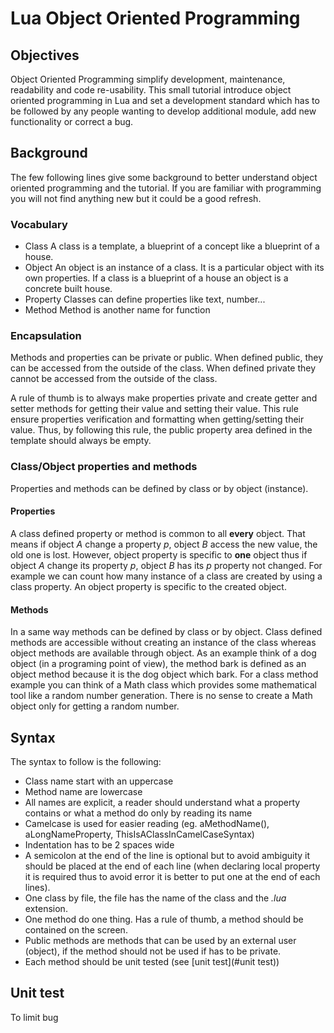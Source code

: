 Lua Object Oriented Programming
===============================

## Objectives ##
Object Oriented Programming simplify development, maintenance, readability and code re-usability. This small tutorial
introduce object oriented programming in Lua and set a development standard which has to be followed by any people wanting 
to develop additional module, add new functionality or correct a bug.

## Background ##
The few following lines give some background to better understand object oriented programming and the tutorial. If you 
are familiar with programming you will not find anything new but it could be a good refresh.

### Vocabulary ###
* Class
    A class is a template, a blueprint of a concept like a blueprint of a house.
* Object
    An object is an instance of a class. It is a particular object with its own properties. If a class is a blueprint of
     a house an object is a concrete built house.
* Property
    Classes can define properties like text, number...
* Method
    Method is another name for function

### Encapsulation ###
Methods and properties can be private or public. When defined public, they can be accessed from the outside of the class.
When defined private they cannot be accessed from the outside of the class.

A rule of thumb is to always make properties private and create getter and setter methods for getting their value and setting 
their value. This rule ensure properties verification and formatting when getting/setting their value. Thus, by following 
this rule, the public property area defined in the template should always be empty.

### Class/Object properties and methods ###
Properties and methods can be defined by class or by object (instance).

#### Properties ####
A class defined property or method is common to all **every** object. That means if object _A_ change a property _p_, 
object _B_ access the new value, the old one is lost. However, object property is specific to **one** object thus if 
object _A_ change its property _p_, object _B_ has its _p_ property not changed. For example we can count how many instance 
of a class are created by using a class property. An object property is specific to the created object.

#### Methods ####
In a same way methods can be defined by class or by object. Class defined methods are accessible without creating an instance 
of the class whereas object methods are available through object. As an example think of a dog object (in a programing 
point of view), the method bark is defined as an object method because it is the dog object which bark. For a class method 
example you can think of a Math class which provides some mathematical tool like a random number generation. There is no 
sense to create a Math object only for getting a random number.

## Syntax ##
The syntax to follow is the following:
* Class name start with an uppercase
* Method name are lowercase
* All names are explicit, a reader should understand what a property contains or what a method do only by reading its name
* Camelcase is used for easier reading (eg. aMethodName(), aLongNameProperty, ThisIsAClassInCamelCaseSyntax)
* Indentation has to be 2 spaces wide
* A semicolon at the end of the line is optional but to avoid ambiguity it should be placed at the end of each line 
    (when declaring local property it is required thus to avoid error it is better to put one at the end of each lines). 
* One class by file, the file has the name of the class and the _.lua_ extension.
* One method do one thing. Has a rule of thumb, a method should be contained on the screen.
* Public methods are methods that can be used by an external user (object), if the method should not be used if has to be 
    private.
* Each method should be unit tested (see [unit test](#unit test))

## <a name="unit test"></a>Unit test ##
To limit bug 